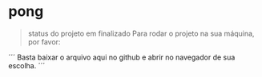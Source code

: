 # pong

>status do projeto em finalizado
Para rodar o projeto na sua máquina, por favor:

´´´
Basta baixar o arquivo aqui no github e abrir no navegador de sua escolha.
´´´

